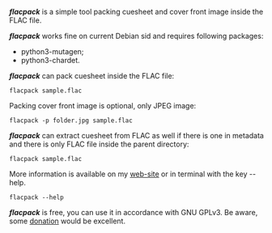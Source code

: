***flacpack*** is a simple tool packing cuesheet and cover front image
inside the FLAC file.

***flacpack*** works fine on current Debian sid and requires following
packages:

* python3-mutagen;
* python3-chardet.

***flacpack*** can pack cuesheet inside the FLAC file:

```
flacpack sample.flac
```

Packing cover front image is optional, only JPEG image:

```
flacpack -p folder.jpg sample.flac
```

***flacpack*** can extract cuesheet from FLAC as well if there is one in
metadata and there is only FLAC file inside the parent directory:

```
flacpack sample.flac
```

More information is available on my [web-site](https://codej.ru/iMOCFZNc) or
in terminal with the key --help.

```
flacpack --help
```

***flacpack*** is free, you can use it in accordance with GNU GPLv3. Be aware,
some [donation](https://yoomoney.ru/to/410015590807463) would be excellent.
